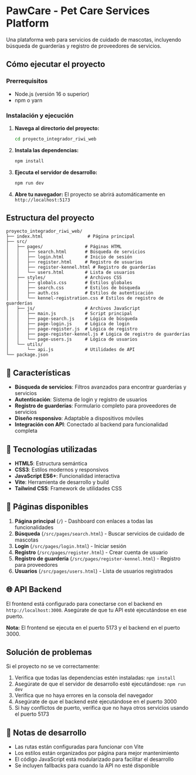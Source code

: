 # PawCare - Pet Care Services Platform

Una plataforma web para servicios de cuidado de mascotas, incluyendo búsqueda de guarderías y registro de proveedores de servicios.

## Cómo ejecutar el proyecto

### Prerrequisitos
- Node.js (versión 16 o superior)
- npm o yarn

### Instalación y ejecución

1. **Navega al directorio del proyecto:**
   ```bash
   cd proyecto_integrador_riwi_web
   ```

2. **Instala las dependencias:**
   ```bash
   npm install
   ```

3. **Ejecuta el servidor de desarrollo:**
   ```bash
   npm run dev
   ```

4. **Abre tu navegador:**
   El proyecto se abrirá automáticamente en `http://localhost:5173`

## Estructura del proyecto

```
proyecto_integrador_riwi_web/
├── index.html                 # Página principal
├── src/
│   ├── pages/                # Páginas HTML
│   │   ├── search.html       # Búsqueda de servicios
│   │   ├── login.html        # Inicio de sesión
│   │   ├── register.html     # Registro de usuarios
│   │   ├── register-kennel.html # Registro de guarderías
│   │   └── users.html        # Lista de usuarios
│   ├── styles/               # Archivos CSS
│   │   ├── globals.css       # Estilos globales
│   │   ├── search.css        # Estilos de búsqueda
│   │   ├── auth.css          # Estilos de autenticación
│   │   └── kennel-registration.css # Estilos de registro de guarderías
│   ├── js/                   # Archivos JavaScript
│   │   ├── main.js           # Script principal
│   │   ├── page-search.js    # Lógica de búsqueda
│   │   ├── page-login.js     # Lógica de login
│   │   ├── page-register.js  # Lógica de registro
│   │   ├── page-register-kennel.js # Lógica de registro de guarderías
│   │   └── page-users.js     # Lógica de usuarios
│   └── utils/
│       └── api.js            # Utilidades de API
└── package.json
```

## 🎨 Características

- **Búsqueda de servicios**: Filtros avanzados para encontrar guarderías y servicios
- **Autenticación**: Sistema de login y registro de usuarios
- **Registro de guarderías**: Formulario completo para proveedores de servicios
- **Diseño responsivo**: Adaptable a dispositivos móviles
- **Integración con API**: Conectado al backend para funcionalidad completa

## 🔧 Tecnologías utilizadas

- **HTML5**: Estructura semántica
- **CSS3**: Estilos modernos y responsivos
- **JavaScript ES6+**: Funcionalidad interactiva
- **Vite**: Herramienta de desarrollo y build
- **Tailwind CSS**: Framework de utilidades CSS

## 📱 Páginas disponibles

1. **Página principal** (`/`) - Dashboard con enlaces a todas las funcionalidades
2. **Búsqueda** (`/src/pages/search.html`) - Buscar servicios de cuidado de mascotas
3. **Login** (`/src/pages/login.html`) - Iniciar sesión
4. **Registro** (`/src/pages/register.html`) - Crear cuenta de usuario
5. **Registro de guardería** (`/src/pages/register-kennel.html`) - Registro para proveedores
6. **Usuarios** (`/src/pages/users.html`) - Lista de usuarios registrados

## 🌐 API Backend

El frontend está configurado para conectarse con el backend en `http://localhost:3000`. Asegúrate de que tu API esté ejecutándose en ese puerto.

**Nota:** El frontend se ejecuta en el puerto 5173 y el backend en el puerto 3000.

## Solución de problemas

Si el proyecto no se ve correctamente:

1. Verifica que todas las dependencias estén instaladas: `npm install`
2. Asegúrate de que el servidor de desarrollo esté ejecutándose: `npm run dev`
3. Verifica que no haya errores en la consola del navegador
4. Asegúrate de que el backend esté ejecutándose en el puerto 3000
5. Si hay conflictos de puerto, verifica que no haya otros servicios usando el puerto 5173

## 📝 Notas de desarrollo

- Las rutas están configuradas para funcionar con Vite
- Los estilos están organizados por página para mejor mantenimiento
- El código JavaScript está modularizado para facilitar el desarrollo
- Se incluyen fallbacks para cuando la API no esté disponible

